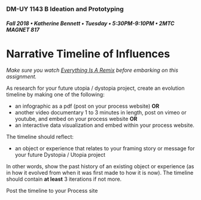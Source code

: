 ### DM-UY 1143 B Ideation and Prototyping
##### Fall 2018 • Katherine Bennett • Tuesday • 5:30PM-9:10PM • 2MTC MAGNET 817

# Narrative Timeline of Influences

*Make sure you watch <a href="http://everythingisaremix.info/watch-the-series" target="_blank">Everything Is A Remix</a> before embarking on this assignment.*

As research for your future utopia / dystopia project, create an evolution timeline by making one of the following:

*   an infographic as a pdf (post on your process website) **OR** 
*	another video documentary 1 to 3 minutes in length, post on vimeo or youtube, and embed on your process website **OR** 
*	an interactive data visualization and embed within your process website.

The timeline should reflect:
* an object or experience that relates to your framing story or message for your future Dystopia / Utopia project 

In other words, show the past history of an existing object or experience (as in how it evolved from when it was first made to how it is now). The timeline should contain **at least** 3 iterations if not more.

Post the timeline to your Process site
